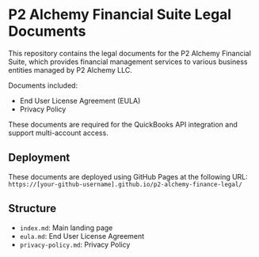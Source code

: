 # P2 Alchemy Financial Suite Legal Documents

This repository contains the legal documents for the P2 Alchemy Financial Suite, which provides financial management services to various business entities managed by P2 Alchemy LLC.

Documents included:
- End User License Agreement (EULA)
- Privacy Policy

These documents are required for the QuickBooks API integration and support multi-account access.

## Deployment

These documents are deployed using GitHub Pages at the following URL:
`https://[your-github-username].github.io/p2-alchemy-finance-legal/`

## Structure

- `index.md`: Main landing page
- `eula.md`: End User License Agreement
- `privacy-policy.md`: Privacy Policy